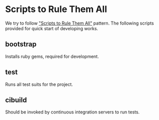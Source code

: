 # Scripts to Rule Them All

We try to follow ["Scripts to Rule Them All"](scripts_url) pattern. The following scripts provided
for quick start of developing works.

## bootstrap

Installs ruby gems, required for development.

## test

Runs all test suits for the project.

## cibuild

Should be invoked by continuous integration servers to run tests.

[scripts_url]: https://githubengineering.com/scripts-to-rule-them-all/
